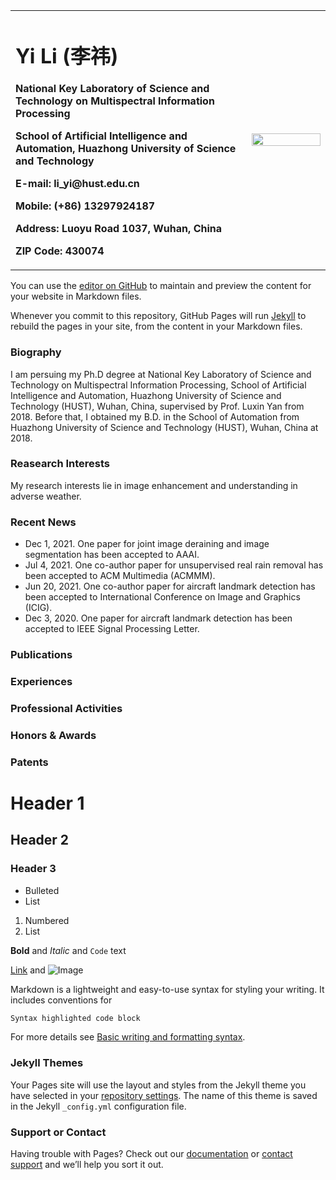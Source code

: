 <table border="0">
  <tr>
    <td width="75%">
      <h1>Yi Li (李祎)</h1>
      <p><b>National Key Laboratory of Science and Technology on Multispectral Information Processing</b></p>
      <p><b>School of Artificial Intelligence and Automation, Huazhong University of Science and Technology</b></p>
      <p><b>E-mail: li_yi@hust.edu.cn</b></p>
      <p><b>Mobile: (+86) 13297924187</b></p>
      <p><b>Address: Luoyu Road 1037, Wuhan, China</b></p>
      <p><b>ZIP Code: 430074</b></p>
    </td>
    <td width="25%">
      <img src="profile_square.jpeg" width="100%">
    </td>
  </tr>
</table>


You can use the [editor on GitHub](https://github.com/HuaYuuu/HuaYuuu.github.io/edit/main/index.md) to maintain and preview the content for your website in Markdown files.

Whenever you commit to this repository, GitHub Pages will run [Jekyll](https://jekyllrb.com/) to rebuild the pages in your site, from the content in your Markdown files.

### Biography

I am persuing my Ph.D degree at National Key Laboratory of Science and Technology on Multispectral Information Processing, School of Artificial Intelligence and Automation, Huazhong University of Science and Technology (HUST), Wuhan, China, supervised by Prof. Luxin Yan from 2018. Before that, I obtained my B.D. in the School of Automation from Huazhong University of Science and Technology (HUST), Wuhan, China at 2018.

### Reasearch Interests

My research interests lie in image enhancement and understanding in adverse weather.

### Recent News

- Dec 1, 2021. One paper for joint image deraining and image segmentation has been accepted to AAAI.
- Jul 4, 2021. One co-author paper for unsupervised real rain removal has been accepted to ACM Multimedia (ACMMM).
- Jun 20, 2021. One co-author paper for aircraft landmark detection has been accepted to International Conference on Image and Graphics (ICIG).
- Dec 3, 2020. One paper for aircraft landmark detection has been accepted to IEEE Signal Processing Letter.

### Publications


### Experiences


### Professional Activities


### Honors & Awards


### Patents

# Header 1
## Header 2
### Header 3

- Bulleted
- List

1. Numbered
2. List

**Bold** and _Italic_ and `Code` text

[Link](url) and ![Image](src)

Markdown is a lightweight and easy-to-use syntax for styling your writing. It includes conventions for

```markdown
Syntax highlighted code block
```

For more details see [Basic writing and formatting syntax](https://docs.github.com/en/github/writing-on-github/getting-started-with-writing-and-formatting-on-github/basic-writing-and-formatting-syntax).

### Jekyll Themes

Your Pages site will use the layout and styles from the Jekyll theme you have selected in your [repository settings](https://github.com/HuaYuuu/HuaYuuu.github.io/settings/pages). The name of this theme is saved in the Jekyll `_config.yml` configuration file.

### Support or Contact

Having trouble with Pages? Check out our [documentation](https://docs.github.com/categories/github-pages-basics/) or [contact support](https://support.github.com/contact) and we’ll help you sort it out.
